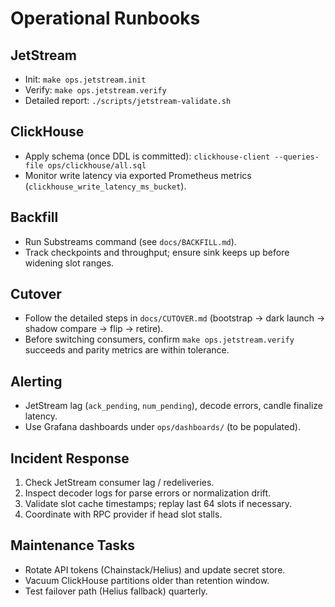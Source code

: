 # Operational Runbooks

## JetStream
- Init: `make ops.jetstream.init`
- Verify: `make ops.jetstream.verify`
- Detailed report: `./scripts/jetstream-validate.sh`

## ClickHouse
- Apply schema (once DDL is committed): `clickhouse-client --queries-file ops/clickhouse/all.sql`
- Monitor write latency via exported Prometheus metrics (`clickhouse_write_latency_ms_bucket`).

## Backfill
- Run Substreams command (see `docs/BACKFILL.md`).
- Track checkpoints and throughput; ensure sink keeps up before widening slot ranges.

## Cutover
- Follow the detailed steps in `docs/CUTOVER.md` (bootstrap → dark launch → shadow compare → flip → retire).
- Before switching consumers, confirm `make ops.jetstream.verify` succeeds and parity metrics are within tolerance.

## Alerting
- JetStream lag (`ack_pending`, `num_pending`), decode errors, candle finalize latency.
- Use Grafana dashboards under `ops/dashboards/` (to be populated).

## Incident Response
1. Check JetStream consumer lag / redeliveries.
2. Inspect decoder logs for parse errors or normalization drift.
3. Validate slot cache timestamps; replay last 64 slots if necessary.
4. Coordinate with RPC provider if head slot stalls.

## Maintenance Tasks
- Rotate API tokens (Chainstack/Helius) and update secret store.
- Vacuum ClickHouse partitions older than retention window.
- Test failover path (Helius fallback) quarterly.
